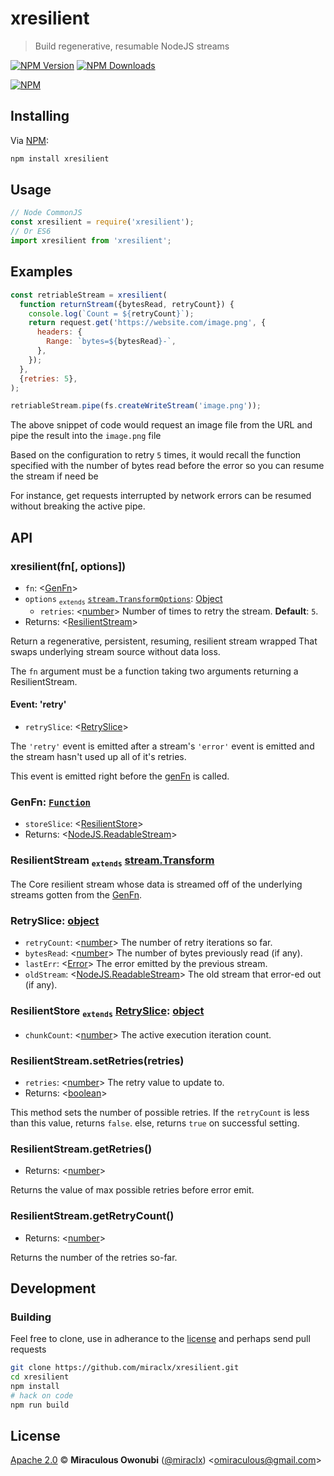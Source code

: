 # xresilient

> Build regenerative, resumable NodeJS streams

[![NPM Version][npm-image]][npm-url]
[![NPM Downloads][downloads-image]][downloads-url]

[![NPM][npm-image-url]][npm-url]

## Installing

Via [NPM][npm]:

``` bash
npm install xresilient
```

## Usage

``` javascript
// Node CommonJS
const xresilient = require('xresilient');
// Or ES6
import xresilient from 'xresilient';
```

## Examples

``` javascript
const retriableStream = xresilient(
  function returnStream({bytesRead, retryCount}) {
    console.log(`Count = ${retryCount}`);
    return request.get('https://website.com/image.png', {
      headers: {
        Range: `bytes=${bytesRead}-`,
      },
    });
  },
  {retries: 5},
);

retriableStream.pipe(fs.createWriteStream('image.png'));
```

The above snippet of code would request an image file from the URL and pipe the result into the `image.png` file

Based on the configuration to retry `5` times, it would recall the function specified with the number of bytes read before the error so you can resume the stream if need be

For instance, get requests interrupted by network errors can be resumed without breaking the active pipe.

## API

### xresilient(fn[, options])

* `fn`: &lt;[GenFn](#genfn)&gt;
* `options` <sub>`extends`</sub> [`stream.TransformOptions`][stream.TransformOptions]: [Object][object]
  * `retries`: &lt;[number][]&gt; Number of times to retry the stream. **Default**: `5`.
* Returns: &lt;[ResilientStream](#resilientstream)&gt;

Return a regenerative, persistent, resuming, resilient stream wrapped
That swaps underlying stream source without data loss.

The `fn` argument must be a function taking two arguments returning a ResilientStream.

#### Event: 'retry'

* `retrySlice`: &lt;[RetrySlice](#retryslice)&gt;

The `'retry'` event is emitted after a stream's `'error'` event is emitted and the stream hasn't used up all of it's retries.

This event is emitted right before the [genFn](#genfn) is called.

### <a id='genfn'></a>GenFn: [`Function`][function]

* `storeSlice`: &lt;[ResilientStore](#resilientstore)&gt;
* Returns: &lt;[NodeJS.ReadableStream][]&gt;

### <a id='resilientstream'></a>ResilientStream <sub>`extends`</sub> [stream.Transform][]

The Core resilient stream whose data is streamed off of the underlying streams gotten from the [GenFn](#genfn).

### <a id='retryslice'></a>RetrySlice: [object][]

* `retryCount`: &lt;[number][]&gt; The number of retry iterations so far.
* `bytesRead`: &lt;[number][]&gt; The number of bytes previously read (if any).
* `lastErr`: &lt;[Error][]&gt; The error emitted by the previous stream.
* `oldStream`: &lt;[NodeJS.ReadableStream][]&gt; The old stream that error-ed out (if any).

### <a id='resilientstore'></a>ResilientStore <sub>`extends`</sub> [RetrySlice](#retryslice): [object][]

* `chunkCount`: &lt;[number][]&gt; The active execution iteration count.

### <a id='resilientstream_setretries'></a>ResilientStream.setRetries(retries)

* `retries`: &lt;[number][]&gt; The retry value to update to.
* Returns: &lt;[boolean][]&gt;

This method sets the number of possible retries.
If the `retryCount` is less than this value, returns `false`.
else, returns `true` on successful setting.

### <a id='resilientstream_getretries'></a>ResilientStream.getRetries()

* Returns: &lt;[number][]&gt;

Returns the value of max possible retries before error emit.

### <a id='resilientstream_getretrycount'></a>ResilientStream.getRetryCount()

* Returns: &lt;[number][]&gt;

Returns the number of the retries so-far.

## Development

### Building

Feel free to clone, use in adherance to the [license](#license) and perhaps send pull requests

``` bash
git clone https://github.com/miraclx/xresilient.git
cd xresilient
npm install
# hack on code
npm run build
```

## License

[Apache 2.0][license] © **Miraculous Owonubi** ([@miraclx][author-url]) &lt;omiraculous@gmail.com&gt;

[stream.Transform]: https://nodejs.org/api/stream.html#stream_class_stream_transform
[NodeJS.ReadableStream]: https://nodejs.org/api/stream.html#stream_class_stream_readable
[stream.TransformOptions]: https://nodejs.org/api/stream.html#stream_new_stream_transform_options

[npm]:  https://github.com/npm/cli "The Node Package Manager"
[license]:  LICENSE "Apache 2.0 License"
[author-url]: https://github.com/miraclx

[npm-url]: https://npmjs.org/package/xresilient
[npm-image]: https://badgen.net/npm/node/xresilient
[npm-image-url]: https://nodei.co/npm/xresilient.png?stars&downloads
[downloads-url]: https://npmjs.org/package/xresilient
[downloads-image]: https://badgen.net/npm/dm/xresilient

[Error]: https://developer.mozilla.org/en-US/docs/Web/JavaScript/Reference/Global_Objects/Error
[number]: https://developer.mozilla.org/en-US/docs/Web/JavaScript/Data_structures#Number_type
[object]: https://developer.mozilla.org/en-US/docs/Web/JavaScript/Reference/Global_Objects/Object
[boolean]: https://developer.mozilla.org/en-US/docs/Web/JavaScript/Data_structures#Boolean_type
[function]: https://developer.mozilla.org/en-US/docs/Web/JavaScript/Reference/Global_Objects/Function
